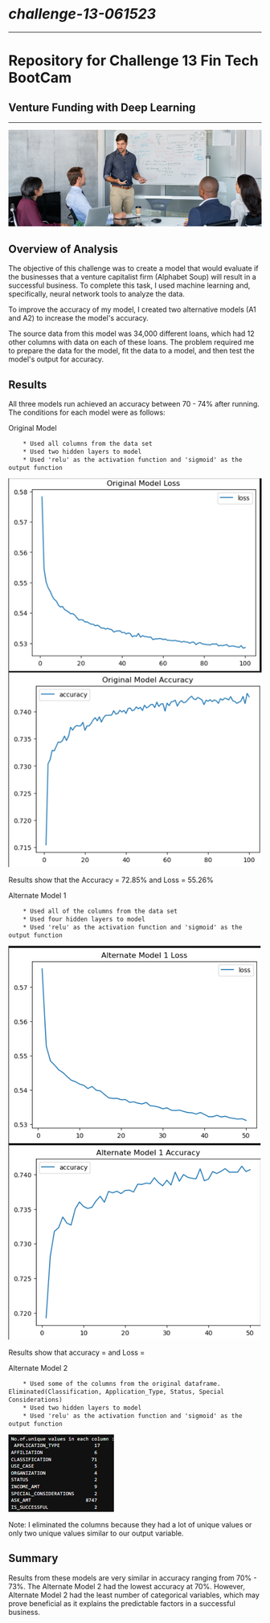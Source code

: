 # *challenge-13-061523*
---
# Repository for Challenge 13 Fin Tech BootCam
## Venture Funding with Deep Learning
---
![image for challenge 13](/Starter_Code/images/13-4-challenge-image.png)

## Overview of Analysis
The objective of this challenge was to create a model that would evaluate if the businesses that a venture capitalist firm (Alphabet Soup) will result in a successful business. To complete this task, I used machine learning and, specifically, neural network tools to analyze the data. 

To improve the accuracy of my model, I created two alternative models (A1 and A2) to increase the model's accuracy. 

The source data from this model was 34,000 different loans, which had 12 other columns with data on each of these loans. The problem required me to prepare the data for the model, fit the data to a model, and then test the model's output for accuracy. 

## Results
All three models run achieved an accuracy between 70 - 74% after running. The conditions for each model were as follows:

Original Model 

        * Used all columns from the data set
        * Used two hidden layers to model
        * Used 'relu' as the activation function and 'sigmoid' as the output function

![originalmodel](/Starter_Code/images/originalmodel.png)

Results show that the Accuracy = 72.85% and Loss = 55.26% 
        
Alternate Model 1

        * Used all of the columns from the data set
        * Used four hidden layers to model
        * Used 'relu' as the activation function and 'sigmoid' as the output function
        
![alternatemodel1](/Starter_Code/images/alternatemodel1.png)

Results show that accuracy = and Loss =

Alternate Model 2

        * Used some of the columns from the original dataframe. Eliminated(Classification, Application_Type, Status, Special Considerations)
        * Used two hidden layers to model
        * Used 'relu' as the activation function and 'sigmoid' as the output function 
     
![table showing unique values](/Starter_Code/images/tableofvaluesincolumns.png)

Note: I eliminated the columns because they had a lot of unique values or only two unique values similar to our output variable. 

## Summary
Results from these models are very similar in accuracy ranging from 70% - 73%. The Alternate Model 2 had the lowest accuracy at 70%. However, Alternate Model 2 had the least number of categorical variables, which may prove beneficial as it explains the predictable factors in a successful business.
